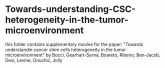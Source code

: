 # Towards-understanding-CSC-heterogeneity-in-the-tumor-microenvironment

this folder contains supplementary movies for the paper:
"Towards understandin cancer stem cells heterogeneity in the tumor microenvironment"
by Bocci, Gearhart-Serna, Boareto, Ribeiro, Ben-Jacob, Devi, Levine, Onuchic, Jolly
